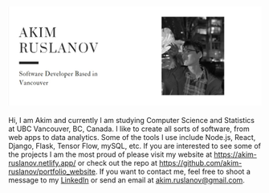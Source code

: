 <img src="https://github.com/akim-ruslanov/akim-ruslanov/blob/master/banner.jpg" alt="profile pic" style="margin: 10px auto 20px; display: block;"/>

Hi, I am Akim and currently I am studying Computer Science and Statistics at UBC Vancouver, BC, Canada. I like to create all sorts of software, from web apps to data analytics. Some of the tools I use include Node.js, React, Django, Flask, Tensor Flow, mySQL, etc. If you are interested to see some of the projects I am the most proud of please visit my website at https://akim-ruslanov.netlify.app/ or check out the repo at https://github.com/akim-ruslanov/portfolio_website. If you want to contact me, feel free to shoot a message to my [LinkedIn](https://www.linkedin.com/in/akim-r-945a34141/) or send an email at akim.ruslanov@gmail.com.

